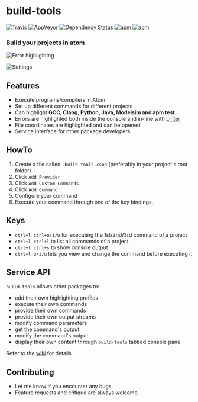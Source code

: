build-tools
===============
[![Travis](https://img.shields.io/travis/fstiewitz/build-tools-cpp.svg?style=flat-square)](https://travis-ci.org/fstiewitz/build-tools-cpp) [![AppVeyor](https://img.shields.io/appveyor/ci/fstiewitz/build-tools-cpp.svg?style=flat-square)](https://ci.appveyor.com/project/fstiewitz/build-tools-cpp) [![Dependency Status](https://david-dm.org/fstiewitz/build-tools-cpp.svg?style=flat-square)](https://david-dm.org/fstiewitz/build-tools-cpp) [![apm](https://img.shields.io/apm/dm/build-tools.svg?style=flat-square)](https://github.com/fstiewitz/build-tools-cpp) [![apm](https://img.shields.io/apm/v/build-tools.svg?style=flat-square)](https://github.com/fstiewitz/build-tools-cpp)

### Build your projects in atom
![Error highlighting](https://cloud.githubusercontent.com/assets/7817714/10537808/91cbf92c-73f4-11e5-9f0d-15348000c31f.png)

![Settings](https://cloud.githubusercontent.com/assets/7817714/10537701/e17d8b08-73f3-11e5-8b06-3981489b537d.gif)

## Features
* Execute programs/compilers in Atom
* Set up different commands for different projects
* Can highlight <b>GCC, Clang, Python, Java, Modelsim and apm test</b>
* Errors are highlighted both inside the console and in-line with [Linter](https://github.com/atom-community/linter)
* File coordinates are highlighted and can be opened
* Service interface for other package developers

## HowTo

1. Create a file called `.build-tools.cson` (preferably in your project's root folder)
2. Click `Add Provider`
3. Click `Add Custom Commands`
4. Click `Add Command`
5. Configure your command
6. Execute your command through one of the key bindings.

## Keys
* `ctrl+l ctrl+o/i/u` for executing the 1st/2nd/3rd command of a project
* `ctrl+l ctrl+l` to list all commands of a project
* `ctrl+l ctrl+s` to show console output
* `ctrl+l o/i/u` lets you view and change the command before executing it

## Service API
`build-tools` allows other packages to:
* add their own highlighting profiles
* execute their own commands
* provide their own commands
* provide their own output streams
* modify command parameters
* get the command's output
* modify the command's output
* display their own content through `build-tools` tabbed console pane

Refer to the [wiki](https://github.com/fstiewitz/build-tools-cpp/wiki) for details.

## Contributing
* Let me know if you encounter any bugs.
* Feature requests and critique are always welcome.
